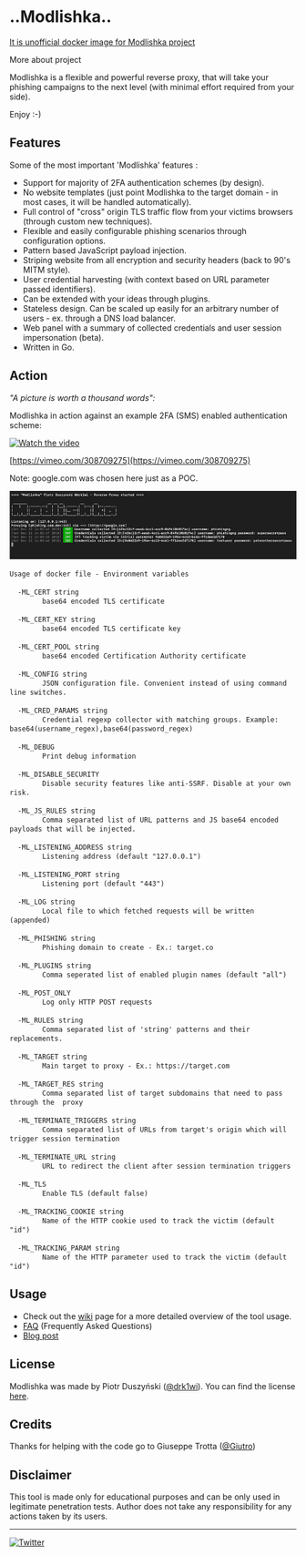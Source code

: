 # ..Modlishka..
[It is unofficial docker image for Modlishka project](https://github.com/drk1wi/Modlishka)

More about project

Modlishka is a flexible and powerful reverse proxy, that will take your phishing campaigns to the next level (with minimal effort required from your side). 
 
Enjoy :-)


Features
--------

Some of the most important 'Modlishka' features :

-   Support for majority of 2FA authentication schemes (by design).
-   No website templates (just point Modlishka to the target domain - in most cases, it will be handled automatically).
-   Full control of "cross" origin TLS traffic flow from your victims browsers (through custom new techniques).
-   Flexible  and easily configurable phishing scenarios through configuration options.
-   Pattern based JavaScript payload injection.
-   Striping website from all encryption and security headers (back to 90's MITM style). 
-   User credential harvesting (with context based on URL parameter passed identifiers).
-   Can be extended with your ideas through plugins.
-   Stateless design. Can be scaled up easily for an arbitrary number of users - ex. through a DNS load balancer.
-   Web panel with a summary of collected credentials and user session impersonation (beta).
-   Written in Go.


Action
------
_"A picture is worth a thousand words":_

 Modlishka in action against an example 2FA (SMS) enabled authentication scheme:

[![Watch the video](https://i.vimeocdn.com/video/749353683.jpg)](https://vimeo.com/308709275)

[https://vimeo.com/308709275](https://vimeo.com/308709275)

Note: google.com was chosen here just as a POC.
    
![alt text](https://raw.githubusercontent.com/drk1wi/assets/master/7d0426a133a85a46a76a424574bf5a2acf99815e.png)


  
    
    Usage of docker file - Environment variables
          
      -ML_CERT string
        	base64 encoded TLS certificate
      
      -ML_CERT_KEY string
        	base64 encoded TLS certificate key
      
      -ML_CERT_POOL string
        	base64 encoded Certification Authority certificate
      
      -ML_CONFIG string
        	JSON configuration file. Convenient instead of using command line switches.
      
      -ML_CRED_PARAMS string
          	Credential regexp collector with matching groups. Example: base64(username_regex),base64(password_regex)

      -ML_DEBUG
        	Print debug information
      
      -ML_DISABLE_SECURITY
        	Disable security features like anti-SSRF. Disable at your own risk.
      
      -ML_JS_RULES string
        	Comma separated list of URL patterns and JS base64 encoded payloads that will be injected. 
      
      -ML_LISTENING_ADDRESS string
        	Listening address (default "127.0.0.1")
      
      -ML_LISTENING_PORT string
        	Listening port (default "443")
      
      -ML_LOG string
        	Local file to which fetched requests will be written (appended)
      
      -ML_PHISHING string
        	Phishing domain to create - Ex.: target.co
      
      -ML_PLUGINS string
        	Comma seperated list of enabled plugin names (default "all")
      
      -ML_POST_ONLY
        	Log only HTTP POST requests
      
      -ML_RULES string
        	Comma separated list of 'string' patterns and their replacements. 
      
      -ML_TARGET string
        	Main target to proxy - Ex.: https://target.com
      
      -ML_TARGET_RES string
        	Comma separated list of target subdomains that need to pass through the  proxy 
      
      -ML_TERMINATE_TRIGGERS string
        	Comma separated list of URLs from target's origin which will trigger session termination
      
      -ML_TERMINATE_URL string
        	URL to redirect the client after session termination triggers
      
      -ML_TLS
        	Enable TLS (default false)
      
      -ML_TRACKING_COOKIE string
        	Name of the HTTP cookie used to track the victim (default "id")
      
      -ML_TRACKING_PARAM string
        	Name of the HTTP parameter used to track the victim (default "id")




Usage
-----

 * Check out the [wiki](https://github.com/drk1wi/Modlishka/wiki) page for a more detailed overview of the tool usage.
 * [FAQ](https://github.com/drk1wi/Modlishka/wiki/FAQ) (Frequently Asked Questions)
 * [Blog post](https://blog.duszynski.eu/phishing-ng-bypassing-2fa-with-modlishka/)


License
-------
Modlishka was made by Piotr Duszyński ([@drk1wi](https://twitter.com/drk1wi)). You can find the license [here](https://github.com/drk1wi/Modlishka/blob/master/LICENSE).

Credits
-------
Thanks for helping with the code go to Giuseppe Trotta ([@Giutro](https://twitter.com/giutro)) 


Disclaimer
----------
This tool is made only for educational purposes and can be only used in legitimate penetration tests. Author does not take any responsibility for any actions taken by its users.

-------

[![Twitter](https://img.shields.io/badge/twitter-drk1wi-blue.svg)](https://twitter.com/drk1wi)

